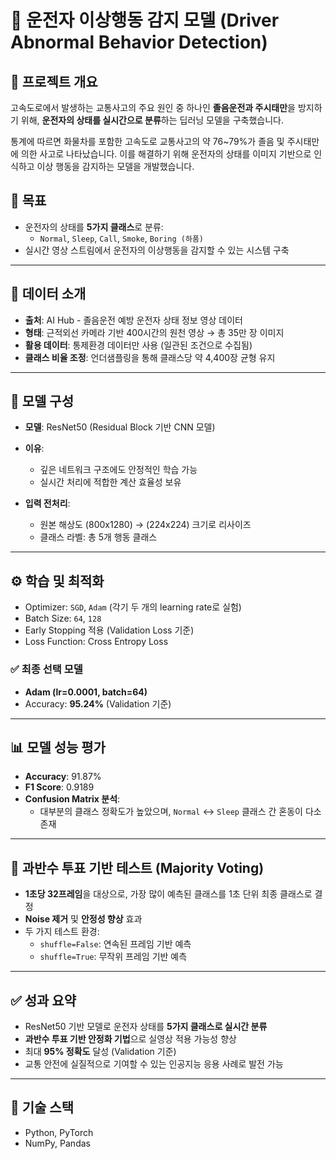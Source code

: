 # 🚗 운전자 이상행동 감지 모델 (Driver Abnormal Behavior Detection)

## 📌 프로젝트 개요
고속도로에서 발생하는 교통사고의 주요 원인 중 하나인 **졸음운전과 주시태만**을 방지하기 위해, **운전자의 상태를 실시간으로 분류**하는 딥러닝 모델을 구축했습니다. 

통계에 따르면 화물차를 포함한 고속도로 교통사고의 약 76~79%가 졸음 및 주시태만에 의한 사고로 나타났습니다. 이를 해결하기 위해 운전자의 상태를 이미지 기반으로 인식하고 이상 행동을 감지하는 모델을 개발했습니다.

## 🎯 목표
- 운전자의 상태를 **5가지 클래스**로 분류:
  - `Normal`, `Sleep`, `Call`, `Smoke`, `Boring (하품)`
- 실시간 영상 스트림에서 운전자의 이상행동을 감지할 수 있는 시스템 구축

---

## 📁 데이터 소개
- **출처**: AI Hub - 졸음운전 예방 운전자 상태 정보 영상 데이터
- **형태**: 근적외선 카메라 기반 400시간의 원천 영상 → 총 35만 장 이미지
- **활용 데이터**: 통제환경 데이터만 사용 (일관된 조건으로 수집됨)
- **클래스 비율 조정**: 언더샘플링을 통해 클래스당 약 4,400장 균형 유지

---

## 🧠 모델 구성
- **모델**: ResNet50 (Residual Block 기반 CNN 모델)
- **이유**:
  - 깊은 네트워크 구조에도 안정적인 학습 가능
  - 실시간 처리에 적합한 계산 효율성 보유

- **입력 전처리**:
  - 원본 해상도 (800x1280) → (224x224) 크기로 리사이즈
  - 클래스 라벨: 총 5개 행동 클래스

---

## ⚙️ 학습 및 최적화
- Optimizer: `SGD`, `Adam` (각기 두 개의 learning rate로 실험)
- Batch Size: `64`, `128`
- Early Stopping 적용 (Validation Loss 기준)
- Loss Function: Cross Entropy Loss

### ✅ 최종 선택 모델
- **Adam (lr=0.0001, batch=64)**
- Accuracy: **95.24%** (Validation 기준)

---

## 📊 모델 성능 평가
- **Accuracy**: 91.87%
- **F1 Score**: 0.9189
- **Confusion Matrix 분석**:
  - 대부분의 클래스 정확도가 높았으며, `Normal` ↔ `Sleep` 클래스 간 혼동이 다소 존재

---

## 🧪 과반수 투표 기반 테스트 (Majority Voting)
- **1초당 32프레임**을 대상으로, 가장 많이 예측된 클래스를 1초 단위 최종 클래스로 결정
- **Noise 제거** 및 **안정성 향상** 효과
- 두 가지 테스트 환경:
  - `shuffle=False`: 연속된 프레임 기반 예측
  - `shuffle=True`: 무작위 프레임 기반 예측

---

## ✅ 성과 요약
- ResNet50 기반 모델로 운전자 상태를 **5가지 클래스로 실시간 분류**
- **과반수 투표 기반 안정화 기법**으로 실영상 적용 가능성 향상
- 최대 **95% 정확도** 달성 (Validation 기준)
- 교통 안전에 실질적으로 기여할 수 있는 인공지능 응용 사례로 발전 가능

---

## 🔗 기술 스택
- Python, PyTorch
- NumPy, Pandas
